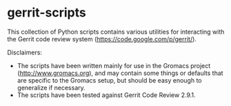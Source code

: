 gerrit-scripts
==============

This collection of Python scripts contains various utilities for interacting
with the Gerrit code review system (<https://code.google.com/p/gerrit/>).

Disclaimers:
 * The scripts have been written mainly for use in the Gromacs project
   (<http://www.gromacs.org>), and may contain some things or defaults that are
   specific to the Gromacs setup, but should be easy enough to generalize if
   necessary.
 * The scripts have been tested against Gerrit Code Review 2.9.1.
